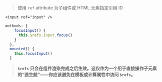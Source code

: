 > 使用 `ref` attribute 为子组件或 HTML 元素指定引用 ID

```vue
<input ref="input" />
```

```javascript
methods: {
    focusInput() {
      this.$refs.input.focus()
    }
  },
  mounted() {
    this.focusInput()
  }
```

> **`$refs` 只会在组件渲染完成之后生效。这仅作为一个用于直接操作子元素的“逃生舱”——你应该避免在模板或计算属性中访问 `$refs`。**


